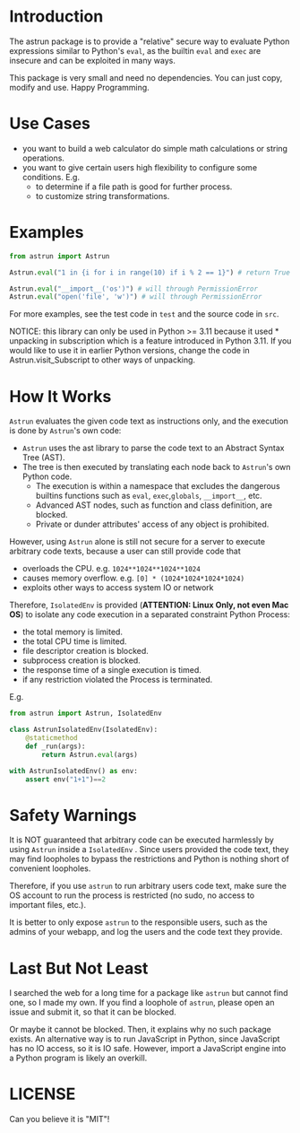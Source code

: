# Introduction

The astrun package is to provide a "relative" secure way to evaluate Python expressions similar to Python's `eval`,
as the builtin `eval` and `exec` are insecure and can be exploited in many ways.

This package is very small and need no dependencies. You can just copy, modify and use. Happy Programming.

# Use Cases

- you want to build a web calculator do simple math calculations or string operations.
- you want to give certain users high flexibility to configure some conditions. E.g.
    - to determine if a file path is good for further process.
    - to customize string transformations.

# Examples

```Python
from astrun import Astrun

Astrun.eval("1 in {i for i in range(10) if i % 2 == 1}") # return True

Astrun.eval("__import__('os')") # will through PermissionError
Astrun.eval("open('file', 'w')") # will through PermissionError
```

For more examples, see the test code in `test` and the source code in `src`.

NOTICE: this library can only be used in Python >= 3.11 because it used * unpacking in subscription which is a
feature introduced in Python 3.11. If you would like to use it in earlier Python versions, change the code in
Astrun.visit_Subscript to other ways of unpacking.

# How It Works

`Astrun` evaluates the given code text as instructions only, and the execution is done by `Astrun`'s own code:

- `Astrun` uses the ast library to parse the code text to an Abstract Syntax Tree (AST).
- The tree is then executed by translating each node back to `Astrun`'s own Python code.
    - The execution is within a namespace that excludes the dangerous builtins functions such as
      `eval`, `exec`,`globals`, `__import__`, etc.
    - Advanced AST nodes, such as function and class definition, are blocked.
    - Private or dunder attributes' access of any object is prohibited.

However, using `Astrun` alone is still not secure for a server to execute arbitrary code texts, because a user
can still provide code that

- overloads the CPU. e.g. `1024**1024**1024**1024`
- causes memory overflow. e.g. `[0] * (1024*1024*1024*1024)`
- exploits other ways to access system IO or network

Therefore, `IsolatedEnv` is provided (**ATTENTION: Linux Only, not even Mac OS**) to isolate any code execution in a
separated constraint Python Process:

- the total memory is limited.
- the total CPU time is limited.
- file descriptor creation is blocked.
- subprocess creation is blocked.
- the response time of a single execution is timed.
- if any restriction violated the Process is terminated.

E.g.

```Python
from astrun import Astrun, IsolatedEnv

class AstrunIsolatedEnv(IsolatedEnv):
    @staticmethod
    def _run(args):
        return Astrun.eval(args)

with AstrunIsolatedEnv() as env:
    assert env("1+1")==2
```

# Safety Warnings

It is NOT guaranteed that arbitrary code can be executed harmlessly by using `Astrun` inside a `IsolatedEnv` . Since
users provided the code text, they may find loopholes to bypass the restrictions and Python is nothing short of
convenient loopholes.

Therefore, if you use `astrun` to run arbitrary users code text, make sure the OS account to run the process is
restricted (no sudo, no access to important files, etc.).

It is better to only expose `astrun` to the responsible users, such as the admins of your webapp, and log the users and
the code text they provide.

# Last But Not Least

I searched the web for a long time for a package like `astrun` but cannot find one, so I made my own. If you find a
loophole of `astrun`, please open an issue and submit it, so that it can be blocked.

Or maybe it cannot be blocked. Then, it explains why no such package exists. An alternative way is to run JavaScript in
Python, since JavaScript has no IO access, so it is IO safe. However, import a JavaScript engine into a Python
program is likely an overkill.

# LICENSE

Can you believe it is "MIT"!
